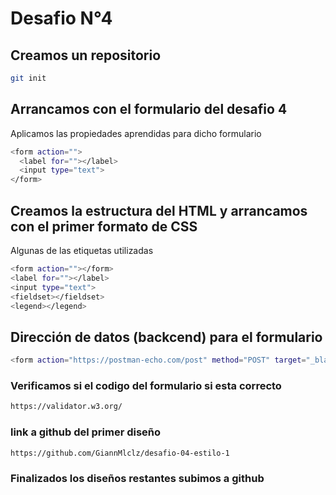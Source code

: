 # Desafio N°4

## Creamos un repositorio

```sh
git init
```
## Arrancamos con el formulario del desafio 4

Aplicamos las propiedades aprendidas para dicho formulario

```sh
<form action="">
  <label for=""></label>
  <input type="text">
</form>
```

## Creamos la estructura del HTML y arrancamos con el primer formato de CSS

Algunas de las etiquetas utilizadas
```sh
<form action=""></form>
<label for=""></label>
<input type="text">
<fieldset></fieldset>
<legend></legend>
```

## Dirección de datos (backcend) para el formulario

```sh
<form action="https://postman-echo.com/post" method="POST" target="_blank">
```

### Verificamos si el codigo del formulario si esta correcto 

```sh
https://validator.w3.org/
```

### link a github del primer diseño

```sh
https://github.com/GiannMlclz/desafio-04-estilo-1
```

### Finalizados los diseños restantes subimos a github

